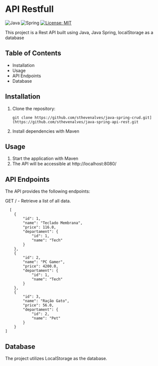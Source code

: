 <h1>API Restfull</h1>

 ![Java](https://img.shields.io/badge/Java-ED8B00?style=for-the-badge&logo=openjdk&logoColor=white)
 ![Spring](https://img.shields.io/badge/Spring-6DB33F.svg?style=for-the-badge&logo=Spring&logoColor=white)
 [![License: MIT](https://img.shields.io/badge/License-MIT-yellow.svg)](https://opensource.org/licenses/MIT)

<p>This project is a Rest API built using Java, Java Spring, localStorage as a database</p>

<h2>Table of Contents</h2>
<ul>
  <li>Installation</li>
  <li>Usage
  <li>API Endpoints</li>
  <li>Database</li>
</ul>
<h2>Installation</h2>
<p>
  <ol>
    <li>Clone the repository:</li>
    
    git clone https://github.com/sthevenalves/java-spring-crud.git](https://github.com/sthevenalves/java-spring-api-rest.git
    
   <li>Install dependencies with Maven</li>
  </ol>
</p>
<h2>Usage</h2>
<p>
  <ol>
    <li>Start the application with Maven</li>
    <li>The API will be accessible at http://localhost:8080/</li>
  </ol>
</p>
  <h2>API Endpoints</h2>
  <p>
    The API provides the following endpoints:
    
  GET / - Retrieve a list of all data.

      [
        {
            "id": 1,
            "name": "Teclado Membrana",
            "price": 116.0,
            "departament": {
                "id": 1,
                "name": "Tech"
            }
        },
        {
            "id": 2,
            "name": "PC Gamer",
            "price": 4200.0,
            "departament": {
                "id": 1,
                "name": "Tech"
            }
        },
        {
            "id": 3,
            "name": "Ração Gato",
            "price": 56.0,
            "departament": {
                "id": 2,
                "name": "Pet"
            }
        }
    ]
    
  </p>

  <h2>Database</h2>
  <p>
  The project utilizes LocalStorage as the database.
  </p>


